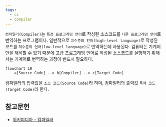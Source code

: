 ```yaml
---
tags:
  - cs
  - compiler
---
```

`컴파일러(Compiler)`는 `특정 프로그래밍 언어`로 작성된 소스코드를 `다른 프로그래밍 언어`로 번역하는 프로그램이다. 일반적으로 `고수준의 언어(high-level language)`로 작성된 코드를 `저수준의 언어(low-level language)`로 번역하는데 사용된다. 컴퓨터는 기계어만을 해석할 수 있기 때문에 고급 프로그래밍 언어로 작성된 소스코드를 실행하기 위해서는 기계어로 번역하는 과정이 반드시 필요하다.

```mermaid
flowchart LR
	a[Source Code] --> b[Compiler] --> c[Target Code]
```

컴파일러의 입력값을 `소스 코드(Source Code)`라 하며, 컴파일러의 출력값 `목적 코드(Target Code)`라 한다.

참고문헌
---

- [위키피디아 - 컴파일러](https://ko.wikipedia.org/wiki/컴파일러)